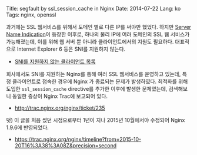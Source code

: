 Title: segfault by ssl_session_cache in Nginx
Date: 2014-07-22
Lang: ko
Tags: nginx, openssl


과거에는 SSL 웹서비스를 위해서 도메인 별로 다른 IP를 써야만 했었다.
하지만 [Server Name Indication](http://en.wikipedia.org/wiki/Server_Name_Indication)이 등장한 이후로,
하나의 물리 IP에 여러 도메인의 SSL 웹 서비스가 가능해졌는데, 이를 위해 웹 서버 뿐 아니라 클라이언트에서의 지원도 필요하다.
대표적으로 Internet Explorer 6 등은 SNI를 지원하지 않는다.

 - [SNI를 지원하지 않는 클라이언트 목록](http://en.wikipedia.org/wiki/Server_Name_Indication#Client_side)

회사에서도 SNI를 지원하는 Nginx를 통해 여러 SSL 웹서비스를 운영하고 있는데,
특정 클라이언트로 접속한 경우에 Nginx 가 종료되는 문제가 발생하였다.
최적화를 위해 도입한 `ssl_session_cache` directive를 추가한 이후에 발생한 문제였는데,
검색해보니 동일한 증상이 Nginx Trac에 보고되어 있다.

 - <http://trac.nginx.org/nginx/ticket/235>

덧) 이 글을 처음 썼던 시점으로부터 1년이 지나 2015년 10월에서야 수정되어 Nginx 1.9.6에 반영되었다.

 - <https://trac.nginx.org/nginx/timeline?from=2015-10-20T16%3A38%3A08Z&precision=second>
